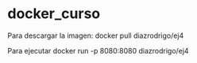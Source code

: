 # docker_curso
Para descargar la imagen:
docker pull diazrodrigo/ej4

Para ejecutar
docker run -p 8080:8080  diazrodrigo/ej4

